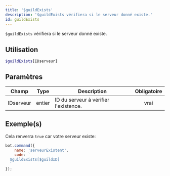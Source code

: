 ```yaml
---
title: '$guildExists'
description: '$guildExists vérifiera si le serveur donné existe.'
id: guildExists
---
```


`$guildExists` vérifiera si le serveur donné existe.

## Utilisation

```php
$guildExists[IDserveur]
```

## Paramètres

| Champ     | Type   | Description                           | Obligatoire |
| --------- | ------ | ------------------------------------- |:-----------:|
| IDserveur | entier | ID du serveur à vérifier l'existence. |    vrai     |

## Exemple(s)

Cela renverra `true` car votre serveur existe:

```javascript
bot.command({
    name: 'serveurExistent',
    code: `
  $guildExists[$guildID]
  `
});
```